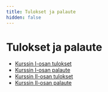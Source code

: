 ```yaml
---
title: Tulokset ja palaute
hidden: false
---
```


# Tulokset ja palaute

* [Kurssin I-osan tulokset](tulokset1.html)
* [Kurssin I-osan palaute](palaute1.html)
* [Kurssin II-osan tulokset](tulokset2.html)
* [Kurssin II-osan palaute](palaute2.html)
